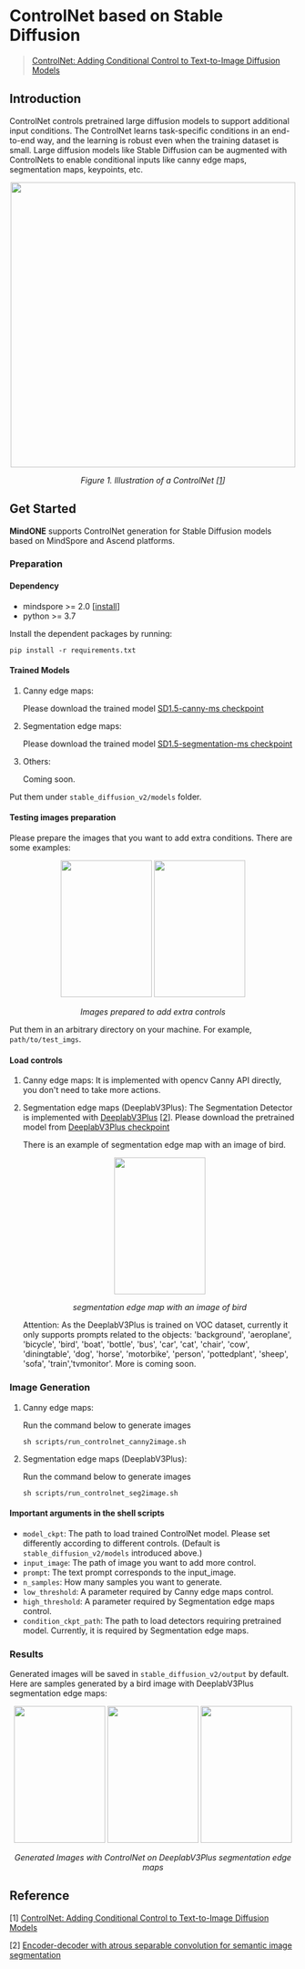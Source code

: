 # ControlNet based on Stable Diffusion
> [ControlNet: Adding Conditional Control to Text-to-Image Diffusion Models](https://arxiv.org/pdf/2302.05543.pdf)

## Introduction
ControlNet controls pretrained large diffusion models to support additional input conditions. The ControlNet learns task-specific conditions in an end-to-end way, and the learning is robust even when the training dataset is small. Large diffusion models like Stable Diffusion can be augmented with ControlNets to enable conditional inputs like canny edge maps, segmentation maps, keypoints, etc.

<p align="center">
   <img src="https://github.com/Gaohan123/mindone/assets/20148503/c5c27f00-3c20-479c-a540-70a0c8db0d48" width=500 />
</p>
<p align="center">
  <em> Figure 1. Illustration of a ControlNet [<a href="#references">1</a>] </em>
</p>



## Get Started
**MindONE** supports ControlNet generation for Stable Diffusion models based on MindSpore and Ascend platforms.

### Preparation

#### Dependency
- mindspore >= 2.0  [[install](https://www.mindspore.cn/install)]
- python >= 3.7

Install the dependent packages by running:
```shell
pip install -r requirements.txt
```

#### Trained Models
1. Canny edge maps:

   Please download the trained model [SD1.5-canny-ms checkpoint](https://download.mindspore.cn/toolkits/mindone/stable_diffusion/control_canny_sd_v1.5-3b5e0f2f.ckpt)

2. Segmentation edge maps:

   Please download the trained model [SD1.5-segmentation-ms checkpoint](https://download.mindspore.cn/toolkits/mindone/stable_diffusion/control_segmentation_sd_v1.5-6d4a264f.ckpt)

3. Others:

   Coming soon.

Put them under `stable_diffusion_v2/models` folder.

#### Testing images preparation
Please prepare the images that you want to add extra conditions. There are some examples:

<div align="center">
<img src="https://github.com/Gaohan123/mindone/assets/20148503/24953d5f-dc20-45d4-ba45-ea602466eaa7" width="160" height="240" />
<img src="https://github.com/Gaohan123/mindone/assets/20148503/f1e21d57-7882-4e4f-a4c0-01568122e43b" width="160" height="240" />
</div>
<p align="center">
  <em> Images prepared to add extra controls </em>
</p>

Put them in an arbitrary directory on your machine. For example, `path/to/test_imgs`.

#### Load controls
1. Canny edge maps:
   It is implemented with opencv Canny API directly, you don't need to take more actions.

2. Segmentation edge maps (DeeplabV3Plus):
   The Segmentation Detector is implemented with [DeeplabV3Plus](https://arxiv.org/abs/1802.02611) [<a href="#references">2</a>]. Please download the pretrained model from [DeeplabV3Plus checkpoint](https://download.mindspore.cn/models/r1.9/deeplabv3plus_s16_ascend_v190_voc2012_research_cv_s16acc79.06_s16multiscale79.96_s16multiscaleflip80.12.ckpt)

   There is an example of segmentation edge map with an image of bird.

   <div align="center">
   <img src="https://github.com/Gaohan123/mindone/assets/20148503/dd4769f3-caaf-4dad-80df-5905ab6260d9" width="160" height="240" />
   </div>
   <p align="center">
     <em> segmentation edge map with an image of bird </em>
   </p>

   Attention: As the DeeplabV3Plus is trained on VOC dataset, currently it only supports prompts related to the objects: 'background', 'aeroplane', 'bicycle', 'bird', 'boat', 'bottle', 'bus', 'car', 'cat', 'chair', 'cow', 'diningtable', 'dog', 'horse', 'motorbike', 'person', 'pottedplant', 'sheep', 'sofa', 'train','tvmonitor'. More is coming soon.

### Image Generation
1. Canny edge maps:

   Run the command below to generate images

   ```shell
   sh scripts/run_controlnet_canny2image.sh
   ```

2. Segmentation edge maps (DeeplabV3Plus):

   Run the command below to generate images

   ```shell
   sh scripts/run_controlnet_seg2image.sh
   ```

#### Important arguments in the shell scripts
- `model_ckpt`: The path to load trained ControlNet model. Please set differently according to different controls. (Default is `stable_diffusion_v2/models` introduced above.)
- `input_image`: The path of image you want to add more control.
- `prompt`: The text prompt corresponds to the input_image.
- `n_samples`: How many samples you want to generate.
- `low_threshold`: A parameter required by Canny edge maps control.
- `high_threshold`: A parameter required by Segmentation edge maps control.
- `condition_ckpt_path`: The path to load detectors requiring pretrained model. Currently, it is required by Segmentation edge maps.

### Results
Generated images will be saved in `stable_diffusion_v2/output` by default.
Here are samples generated by a bird image with DeeplabV3Plus segmentation edge maps:

<div align="center">
<img src="https://github.com/Gaohan123/mindone/assets/20148503/6d543d0b-e1c2-447b-805a-19d9253a488b" width="160" height="240" />
<img src="https://github.com/Gaohan123/mindone/assets/20148503/90835ad9-38aa-4ca2-862a-0344c0760463" width="160" height="240" />
<img src="https://github.com/Gaohan123/mindone/assets/20148503/bf1bc4e9-c16c-4d37-8b72-cbc83fd8569e" width="160" height="240" />
</div>
<p align="center">
  <em> Generated Images with ControlNet on DeeplabV3Plus segmentation edge maps </em>
</p>


## Reference
[1] [ControlNet: Adding Conditional Control to Text-to-Image Diffusion Models](https://arxiv.org/pdf/2302.05543.pdf)

[2] [Encoder-decoder with atrous separable convolution for semantic image segmentation](https://arxiv.org/abs/1802.02611)
